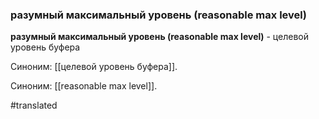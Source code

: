 ### разумный максимальный уровень (reasonable max level)

**разумный максимальный уровень (reasonable max level)** - целевой уровень буфера

Синоним: [[целевой уровень буфера]].

Синоним: [[reasonable max level]].

#translated
